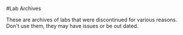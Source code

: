 #Lab Archives

These are archives of labs that were discontinued for various reasons. Don't use them, they may have issues or be out dated. 
